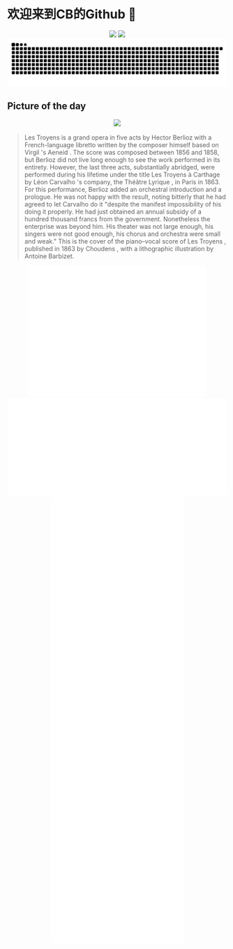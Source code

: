 
# 欢迎来到CB的Github 👋

<div align="center">
  <img height="137px" src="https://github-readme-stats.vercel.app/api?username=SuperCB&show_icons=true&theme=radical" />
  <img height="137px" src="https://github-readme-stats.vercel.app/api/top-langs/?username=SuperCB&hide_title=true&hide_border=true&layout=compact&langs_count=6&text_color=000&icon_color=fff" />
</div>


<div align="center">
    <img src="./contribution-snake/github-contribution-grid-snake.svg" />
</div>



## Picture of the day
<div align="center">
  <img width=400px src="https://upload.wikimedia.org/wikipedia/commons/thumb/6/6a/Hector_Berlioz%2C_Les_Troyens_vocal_score_cover_-_Restoration.jpg/525px-Hector_Berlioz%2C_Les_Troyens_vocal_score_cover_-_Restoration.jpg" />
</div>

>Les Troyens  is a  grand opera  in five acts by  Hector Berlioz  with a French-language  libretto  written by the composer himself based on  Virgil 's  Aeneid . The score was composed between 1856 and 1858, but Berlioz did not live long enough to see the work performed in its entirety. However, the last three acts, substantially abridged, were performed during his lifetime under the title  Les Troyens à Carthage  by  Léon Carvalho 's company, the  Théâtre Lyrique , in Paris in 1863. For this performance, Berlioz added an orchestral introduction and a prologue. He was not happy with the result, noting bitterly that he had agreed to let Carvalho do it "despite the manifest impossibility of his doing it properly. He had just obtained an annual subsidy of a hundred thousand francs from the government. Nonetheless the enterprise was beyond him. His theater was not large enough, his singers were not good enough, his chorus and orchestra were small and weak." This is the cover of the  piano–vocal score  of  Les Troyens , published in 1863 by  Choudens , with a  lithographic  illustration by Antoine Barbizet.



<div align="center">
  <img height="300px" src="base_metrics.svg" />
  <img  src="metrics.plugin.calendar.full.svg" />
</div>


<div align="center">
  <img  src="plugin_metrics.svg" /> 
</div>
